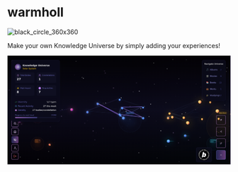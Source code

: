 # warmholl

![black_circle_360x360](https://github.com/user-attachments/assets/e03a1bdc-6dd4-4f85-8b3f-048528326619)

Make your own Knowledge Universe by simply adding your experiences!

![Image](./image.png)
